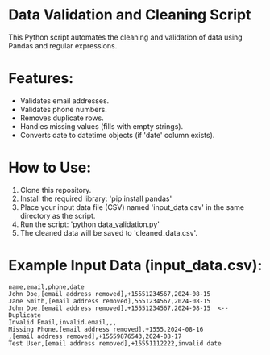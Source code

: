 # Data Validation and Cleaning Script

This Python script automates the cleaning and validation of data using Pandas and regular expressions.

# Features:

*   Validates email addresses.
*   Validates phone numbers.
*   Removes duplicate rows.
*   Handles missing values (fills with empty strings).
*   Converts date to datetime objects (if 'date' column exists).

# How to Use:

1.  Clone this repository.
2.  Install the required library: 'pip install pandas'
3.  Place your input data file (CSV) named 'input_data.csv' in the same directory as the script.
4.  Run the script: 'python data_validation.py'
5.  The cleaned data will be saved to 'cleaned_data.csv'.

# Example Input Data (input_data.csv):

```csv
name,email,phone,date
John Doe,[email address removed],+15551234567,2024-08-15
Jane Smith,[email address removed],5551234567,2024-08-15
John Doe,[email address removed],+15551234567,2024-08-15  <-- Duplicate
Invalid Email,invalid.email,,,
Missing Phone,[email address removed],+1555,2024-08-16
,[email address removed],+15559876543,2024-08-17
Test User,[email address removed],+15551112222,invalid date
